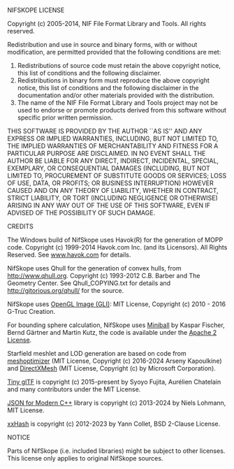 NIFSKOPE LICENSE

Copyright (c) 2005-2014, NIF File Format Library and Tools.
All rights reserved.

Redistribution and use in source and binary forms, with or without
modification, are permitted provided that the following conditions
are met:
1. Redistributions of source code must retain the above copyright
   notice, this list of conditions and the following disclaimer.
2. Redistributions in binary form must reproduce the above copyright
   notice, this list of conditions and the following disclaimer in the
   documentation and/or other materials provided with the distribution.
3. The name of the NIF File Format Library and Tools project may not be
   used to endorse or promote products derived from this software
   without specific prior written permission.

THIS SOFTWARE IS PROVIDED BY THE AUTHOR ``AS IS'' AND ANY EXPRESS OR
IMPLIED WARRANTIES, INCLUDING, BUT NOT LIMITED TO, THE IMPLIED WARRANTIES
OF MERCHANTABILITY AND FITNESS FOR A PARTICULAR PURPOSE ARE DISCLAIMED.
IN NO EVENT SHALL THE AUTHOR BE LIABLE FOR ANY DIRECT, INDIRECT,
INCIDENTAL, SPECIAL, EXEMPLARY, OR CONSEQUENTIAL DAMAGES (INCLUDING, BUT
NOT LIMITED TO, PROCUREMENT OF SUBSTITUTE GOODS OR SERVICES; LOSS OF USE,
DATA, OR PROFITS; OR BUSINESS INTERRUPTION) HOWEVER CAUSED AND ON ANY
THEORY OF LIABILITY, WHETHER IN CONTRACT, STRICT LIABILITY, OR TORT
(INCLUDING NEGLIGENCE OR OTHERWISE) ARISING IN ANY WAY OUT OF THE USE OF
THIS SOFTWARE, EVEN IF ADVISED OF THE POSSIBILITY OF SUCH DAMAGE.


CREDITS

The Windows build of NifSkope uses Havok(R) for the generation of MOPP code.
Copyright (c) 1999-2014 Havok.com Inc. (and its Licensors).
All Rights Reserved.  See www.havok.com for details.

NifSkope uses Qhull for the generation of convex hulls, from http://www.qhull.org.
Copyright (c) 1993-2012 C.B. Barber and The Geometry Center.
See Qhull_COPYING.txt for details and http://gitorious.org/qhull/ for the source.

NifSkope uses [OpenGL Image (GLI)](http://gli.g-truc.net/):
MIT License, Copyright (c) 2010 - 2016 G-Truc Creation.

For bounding sphere calculation, NifSkope uses [Miniball](https://github.com/hbf/miniball)
by Kaspar Fischer, Bernd Gärtner and Martin Kutz, the code is available under the
[Apache 2 License](http://www.apache.org/licenses/LICENSE-2.0.html).

Starfield meshlet and LOD generation are based on code from [meshoptimizer](https://github.com/zeux/meshoptimizer)
(MIT License, Copyright (c) 2016-2024 Arseny Kapoulkine) and [DirectXMesh](https://github.com/microsoft/DirectXMesh)
(MIT License, Copyright (c) by Microsoft Corporation).

[Tiny glTF](https://github.com/syoyo/tinygltf) is copyright (c) 2015-present by
Syoyo Fujita, Aurélien Chatelain and many contributors under the MIT License.

[JSON for Modern C++](https://github.com/nlohmann/json) library is copyright (c)
2013-2024 by Niels Lohmann, MIT License.

[xxHash](https://github.com/Cyan4973/xxHash) is copyright (c) 2012-2023 by
Yann Collet, BSD 2-Clause License.

NOTICE

Parts of NifSkope (i.e. included libraries) might be subject to
other licenses. This license only applies to original NifSkope
sources.
